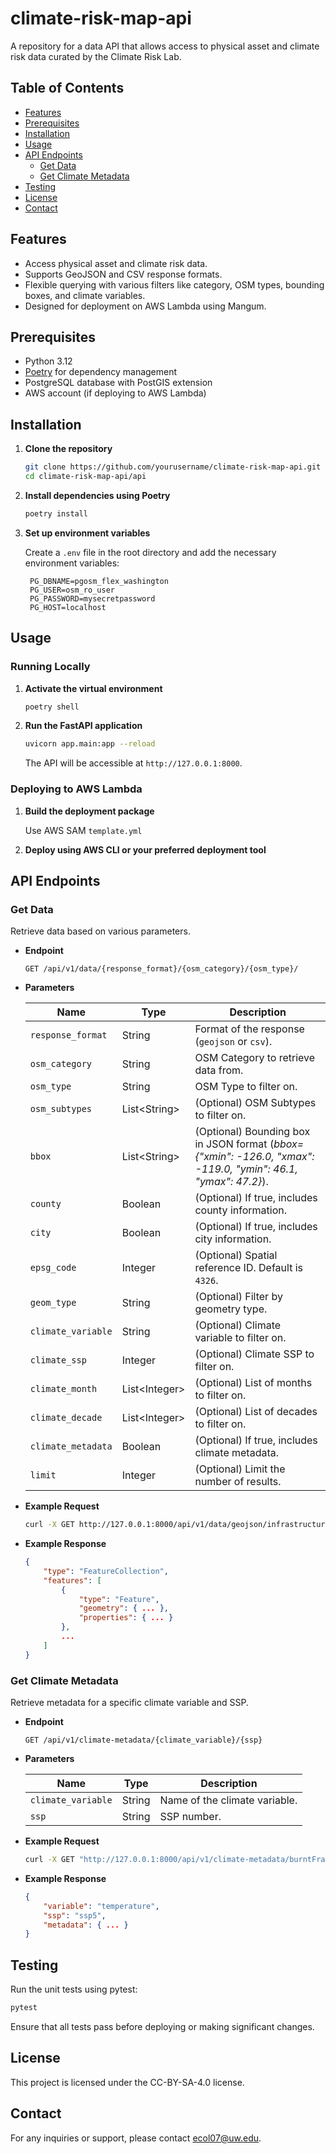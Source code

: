 # climate-risk-map-api

A repository for a data API that allows access to physical asset and climate risk data curated by the Climate Risk Lab.

## Table of Contents

- [Features](#features)
- [Prerequisites](#prerequisites)
- [Installation](#installation)
- [Usage](#usage)
- [API Endpoints](#api-endpoints)
  - [Get Data](#get-data)
  - [Get Climate Metadata](#get-climate-metadata)
- [Testing](#testing)
- [License](#license)
- [Contact](#contact)

## Features

- Access physical asset and climate risk data.
- Supports GeoJSON and CSV response formats.
- Flexible querying with various filters like category, OSM types, bounding boxes, and climate variables.
- Designed for deployment on AWS Lambda using Mangum.

## Prerequisites

- Python 3.12
- [Poetry](https://python-poetry.org/) for dependency management
- PostgreSQL database with PostGIS extension
- AWS account (if deploying to AWS Lambda)

## Installation

1. **Clone the repository**

   ```bash
   git clone https://github.com/yourusername/climate-risk-map-api.git
   cd climate-risk-map-api/api
   ```

2. **Install dependencies using Poetry**

   ```bash
   poetry install
   ```

3. **Set up environment variables**

   Create a `.env` file in the root directory and add the necessary environment variables:

   ```env
    PG_DBNAME=pgosm_flex_washington
    PG_USER=osm_ro_user
    PG_PASSWORD=mysecretpassword
    PG_HOST=localhost
   ```

## Usage

### Running Locally

1. **Activate the virtual environment**

   ```bash
   poetry shell
   ```

2. **Run the FastAPI application**

   ```bash
   uvicorn app.main:app --reload
   ```

   The API will be accessible at `http://127.0.0.1:8000`.

### Deploying to AWS Lambda

1. **Build the deployment package**

   Use AWS SAM `template.yml`

2. **Deploy using AWS CLI or your preferred deployment tool**

## API Endpoints

### Get Data

Retrieve data based on various parameters.

- **Endpoint**

  ```
  GET /api/v1/data/{response_format}/{osm_category}/{osm_type}/
  ```

- **Parameters**

  | Name               | Type     | Description                                                   |
  | ------------------ | -------- | ------------------------------------------------------------- |
  | `response_format`  | String   | Format of the response (`geojson` or `csv`).                 |
  | `osm_category`         | String   | OSM Category to retrieve data from.                           |
  | `osm_type`         | String   | OSM Type to filter on.                                        |
  | `osm_subtypes`     | List&lt;String&gt; | (Optional) OSM Subtypes to filter on.                      |
  | `bbox`             | List&lt;String&gt; | (Optional) Bounding box in JSON format (*bbox={"xmin": -126.0, "xmax": -119.0, "ymin": 46.1, "ymax": 47.2}*).                 |
  | `county`           | Boolean  | (Optional) If true, includes county information.              |
  | `city`             | Boolean  | (Optional) If true, includes city information.                |
  | `epsg_code`        | Integer  | (Optional) Spatial reference ID. Default is `4326`.           |
  | `geom_type`        | String   | (Optional) Filter by geometry type.                           |
  | `climate_variable` | String   | (Optional) Climate variable to filter on.                     |
  | `climate_ssp`      | Integer  | (Optional) Climate SSP to filter on.                           |
  | `climate_month`    | List&lt;Integer&gt; | (Optional) List of months to filter on.                    |
  | `climate_decade`   | List&lt;Integer&gt; | (Optional) List of decades to filter on.                   |
  | `climate_metadata` | Boolean  | (Optional) If true, includes climate metadata.                |
  | `limit`            | Integer  | (Optional) Limit the number of results.                        |

- **Example Request**

  ```bash
  curl -X GET http://127.0.0.1:8000/api/v1/data/geojson/infrastructure/power/?osm_subtypes=plant&osm_subtypes=line&bbox={"xmin":-126.0,"xmax":-119.0,"ymin":46.1,"ymax":47.2}
  ```

- **Example Response**

  ```json
  {
      "type": "FeatureCollection",
      "features": [
          {
              "type": "Feature",
              "geometry": { ... },
              "properties": { ... }
          },
          ...
      ]
  }
  ```

### Get Climate Metadata

Retrieve metadata for a specific climate variable and SSP.

- **Endpoint**

  ```
  GET /api/v1/climate-metadata/{climate_variable}/{ssp}
  ```

- **Parameters**

  | Name              | Type   | Description                       |
  | ----------------- | ------ | --------------------------------- |
  | `climate_variable` | String | Name of the climate variable.     |
  | `ssp`             | String | SSP number.                        |

- **Example Request**

  ```bash
  curl -X GET "http://127.0.0.1:8000/api/v1/climate-metadata/burntFractionAll/585"
  ```

- **Example Response**

  ```json
  {
      "variable": "temperature",
      "ssp": "ssp5",
      "metadata": { ... }
  }
  ```

## Testing

Run the unit tests using pytest:

```bash
pytest
```

Ensure that all tests pass before deploying or making significant changes.

## License

This project is licensed under the CC-BY-SA-4.0 license.

## Contact

For any inquiries or support, please contact [<ecol07@uw.edu>](mailto:ecol07@uw.edu).